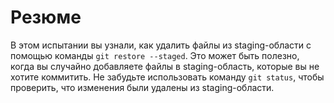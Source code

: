 # Резюме

В этом испытании вы узнали, как удалить файлы из staging-области с помощью команды `git restore --staged`. Это может быть полезно, когда вы случайно добавляете файлы в staging-область, которые вы не хотите коммитить. Не забудьте использовать команду `git status`, чтобы проверить, что изменения были удалены из staging-области.
